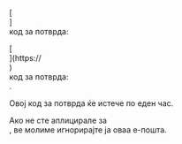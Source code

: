 [<br host>] <br action> код за потврда: <br code>

[<br host>](https://<br host>) <br action> код за потврда: <br code>.

Овој код за потврда ќе истече по еден час.

Ако не сте аплицирале за <br action>, ве молиме игнорирајте ја оваа е-пошта.